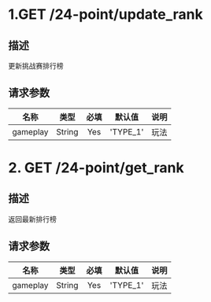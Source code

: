 # 1.GET /24-point/update_rank

## 描述

更新挑战赛排行榜

## 请求参数

|   名称   |  类型  | 必填 |  默认值  | 说明 |
| :------: | :----: | :--: | :------: | :--: |
| gameplay | String | Yes  | 'TYPE_1' | 玩法 |

# 2. GET /24-point/get_rank

## 描述

返回最新排行榜

## 请求参数

|   名称   |  类型  | 必填 |  默认值  | 说明 |
| :------: | :----: | :--: | :------: | :--: |
| gameplay | String | Yes  | 'TYPE_1' | 玩法 |
